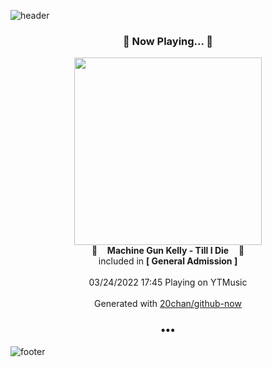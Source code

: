 ![header](https://capsule-render.vercel.app/api?type=wave&height=170&section=header&text=Hi.%20I'm%20SHIFT&fontColor=090707&fontAlignX=45&fontAlignY=65&fontSize=100)

<h3 align="center">🎵 Now Playing... 🎵</h3>
<p align="center">
  <a href="https://music.youtube.com/watch?v=Mng4-hmgts4">
    <img width="300" src="https://lh3.googleusercontent.com/KWlEYoiX0-Jcz9f6XqoZjBz6fAUhAbrnU7gG61yLiYEWGEpwAVZST07Kb4UrWgYOiXxT4spIqy1JS3VI">
  </a>
  <br>
  🎵&nbsp&nbsp&nbsp <b>Machine Gun Kelly - Till I Die</b> &nbsp&nbsp&nbsp🎵
  <br>
  included in <b>[ General Admission ]</b>
  
  <br />
  <br />
  03/24/2022 17:45 Playing on YTMusic
  <br />
  <br />
  Generated with <a href="https://github.com/20chan/github-now">20chan/github-now</a>
</p>

<h3 align="center">•••</h3>

![footer](https://capsule-render.vercel.app/api?type=wave&height=150&section=footer)
